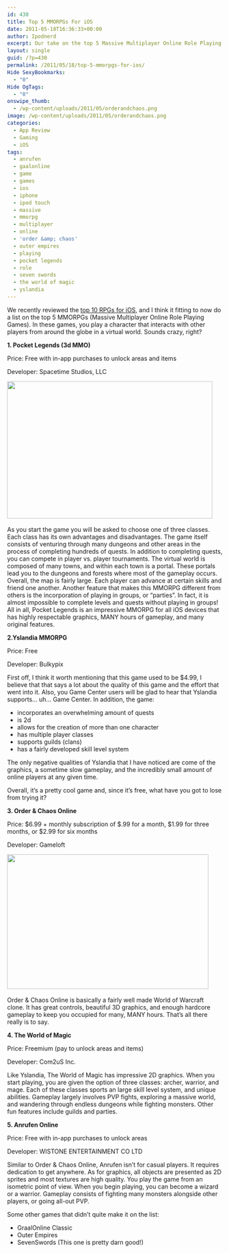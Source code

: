 ```yaml
---
id: 430
title: Top 5 MMORPGs For iOS
date: 2011-05-18T16:36:33+00:00
author: Ipodnerd
excerpt: Our take on the top 5 Massive Multiplayer Online Role Playing Games!
layout: single
guid: /?p=430
permalink: /2011/05/18/top-5-mmorpgs-for-ios/
Hide SexyBookmarks:
  - "0"
Hide OgTags:
  - "0"
onswipe_thumb:
  - /wp-content/uploads/2011/05/orderandchaos.png
image: /wp-content/uploads/2011/05/orderandchaos.png
categories:
  - App Review
  - Gaming
  - iOS
tags:
  - anrufen
  - gaalonline
  - game
  - games
  - ios
  - iphone
  - ipod touch
  - massive
  - mmorpg
  - multiplayer
  - online
  - 'order &amp; chaos'
  - outer empires
  - playing
  - pocket legends
  - role
  - seven swords
  - the world of magic
  - yslandia
---
```

<div>
  <p>
    We recently reviewed the <a title="Top 10 iPhone Games – Role Playing Games" href="/2011/05/14/top-10-iphone-games-rpg-games/" target="_blank">top 10 RPGs for iOS</a>, and I think it fitting to now do a list on the top 5 MMORPGs (Massive Multiplayer Online Role Playing Games). In these games, you play a character that interacts with other players from around the globe in a virtual world. Sounds crazy, right?
  </p>
  
  <p>
    <strong>1. Pocket Legends (3d MMO)</strong>
  </p>
  
  <p>
    Price: Free with in-app purchases to unlock areas and items
  </p>
  
  <p>
    Developer: Spacetime Studios, LLC
  </p>
  
  <p>
    <a href="/wp-content/uploads/2011/05/Pocket-Legends.png"><img class="aligncenter size-full wp-image-485" title="Pocket-Legends" src="/wp-content/uploads/2011/05/Pocket-Legends.png" alt="" width="480" height="320" srcset="/wp-content/uploads/2011/05/Pocket-Legends.png 480w, /wp-content/uploads/2011/05/Pocket-Legends-300x200.png 300w" sizes="(max-width: 480px) 100vw, 480px" /></a>
  </p>
  
  <p>
    As you start the game you will be asked to choose one of three classes. Each class has its own advantages and disadvantages. The game itself consists of venturing through many dungeons and other areas in the process of completing hundreds of quests. In addition to completing quests, you can compete in player vs. player tournaments. The virtual world is composed of many towns, and within each town is a portal. These portals lead you to the dungeons and forests where most of the gameplay occurs. Overall, the map is fairly large. Each player can advance at certain skills and friend one another. Another feature that makes this MMORPG different from others is the incorporation of playing in groups, or &#8220;parties&#8221;. In fact, it is almost impossible to complete levels and quests without playing in groups! All in all, Pocket Legends is an impressive MMORPG for all iOS devices that has highly respectable graphics, MANY hours of gameplay, and many original features.
  </p>
  
  <p>
    <strong>2.Yslandia MMORPG</strong>
  </p>
  
  <p>
    Price: Free
  </p>
  
  <p>
    Developer: Bulkypix
  </p>
  
  <p>
    First off, I think it worth mentioning that this game used to be $4.99, I believe that that says a lot about the quality of this game and the effort that went into it. Also, you Game Center users will be glad to hear that Yslandia supports&#8230; uh&#8230; Game Center. In addition, the game:
  </p>
  
  <ul>
    <li>
      incorporates an overwhelming amount of quests
    </li>
    <li>
      is 2d
    </li>
    <li>
      allows for the creation of more than one character
    </li>
    <li>
      has multiple player classes
    </li>
    <li>
      supports guilds (clans)
    </li>
    <li>
      has a fairly developed skill level system
    </li>
  </ul>
  
  <p>
    The only negative qualities of Yslandia that I have noticed are come of the graphics, a sometime slow gameplay, and the incredibly small amount of online players at any given time.
  </p>
  
  <p>
    Overall, it&#8217;s a pretty cool game and, since it&#8217;s free, what have you got to lose from trying it?
  </p>
  
  <p>
    <strong>3. Order & Chaos Online</strong>
  </p>
  
  <p>
    Price: $6.99 + monthly subscription of $.99 for a month, $1.99 for three months, or $2.99 for six months
  </p>
  
  <p>
    Developer: Gameloft
  </p>
  
  <p>
    <a href="/wp-content/uploads/2011/05/orderandchaos.png"><img class="aligncenter size-full wp-image-499" title="orderandchaos" src="/wp-content/uploads/2011/05/orderandchaos.png" alt="" width="471" height="314" srcset="/wp-content/uploads/2011/05/orderandchaos.png 471w, /wp-content/uploads/2011/05/orderandchaos-300x200.png 300w" sizes="(max-width: 471px) 100vw, 471px" /></a>
  </p>
  
  <p>
    Order & Chaos Online is basically a fairly well made World of Warcraft clone. It has great controls, beautiful 3D graphics, and enough hardcore gameplay to keep you occupied for many, MANY hours. That&#8217;s all there really is to say.
  </p>
  
  <p>
    <strong>4. The World of Magic</strong>
  </p>
  
  <p>
    Price: Freemium (pay to unlock areas and items)
  </p>
  
  <p>
    Developer: Com2uS Inc.
  </p>
  
  <p>
    Like Yslandia, The World of Magic has impressive 2D graphics. When you start playing, you are given the option of three classes: archer, warrior, and mage. Each of these classes sports an large skill level system, and unique abilities. Gameplay largely involves PVP fights, exploring a massive world, and wandering through endless dungeons while fighting monsters. Other fun features include guilds and parties.
  </p>
  
  <p>
    <strong>5. Anrufen Online</strong>
  </p>
  
  <p>
    Price: Free with in-app purchases to unlock areas
  </p>
  
  <p>
    Developer: WISTONE ENTERTAINMENT CO LTD
  </p>
  
  <p>
    Similar to Order & Chaos Online, Anrufen isn&#8217;t for casual players. It requires dedication to get anywhere. As for graphics, all objects are presented as 2D sprites and most textures are high quality. You play the game from an isometric point of view. When you begin playing, you can become a wizard or a warrior. Gameplay consists of fighting many monsters alongside other players, or going all-out PVP.
  </p>
  
  <p>
    Some other games that didn&#8217;t quite make it on the list:
  </p>
  
  <ul>
    <li>
      GraalOnline Classic
    </li>
    <li>
      Outer Empires
    </li>
    <li>
      SevenSwords (This one is pretty darn good!)
    </li>
  </ul>
</div>
